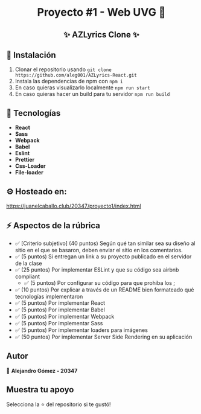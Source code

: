 <h1 align="center">Proyecto #1 - Web UVG 👋</h1>
<p align="center">
  <h2 align="center">✨ AZLyrics Clone ✨</h2>
</p>

## 🚀 Instalación
1) Clonar el repositorio usando `git clone https://github.com/aleg001/AZLyrics-React.git`
2) Instala las dependencias de npm con `npm i`
3) En caso quieras visualizarlo localmente `npm run start`
4) En caso quieras hacer un build para tu servidor `npm run build`


## 🤖 Tecnologías
* **React**
* **Sass**
* **Webpack**
* **Babel**
* **Eslint**
* **Prettier**
* **Css-Loader**
* **File-loader**

## ⚙️ Hosteado en:
https://juanelcaballo.club/20347/proyecto1/index.html

## ⚡ Aspectos de la rúbrica
* ✅ [Criterio subjetivo] (40 puntos) Según qué tan similar sea su diseño al sitio en el que se basaron, deben enviar el sitio en los comentarios.
* ✅ (5 puntos) Si entregan un link a su proyecto publicado en el servidor de la clase
* ✅ (25 puntos) Por implementar ESLint y que su código sea airbnb compliant
    * ✅ (5 puntos) Por configurar su código para que prohiba los ;
* ✅ (10 puntos) Por explicar a través de un README bien formateado qué tecnologías implementaron
* ✅ (5 puntos) Por implementar React
* ✅ (5 puntos) Por implementar Babel
* ✅ (5 puntos) Por implementar Webpack
* ✅ (5 puntos) Por implementar Sass
* ✅ (5 puntos) Por implementar loaders para imágenes
* ✅ (50 puntos) Por implementar Server Side Rendering en su aplicación

## Autor

👤 **Alejandro Gómez - 20347**


## Muestra tu apoyo

Selecciona la ⭐️ del repositorio si te gustó!


